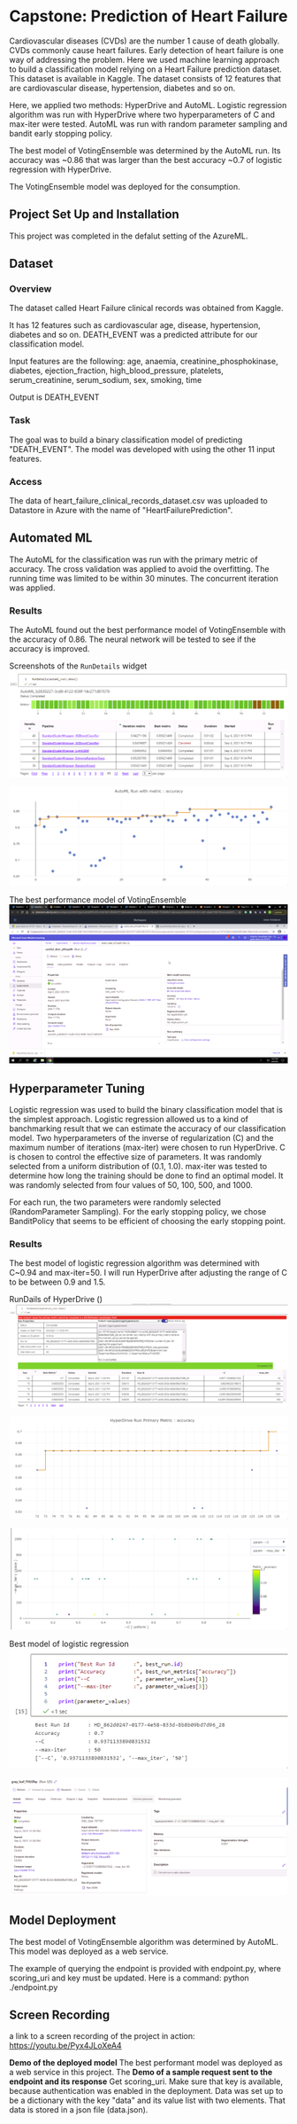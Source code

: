 # Capstone: Prediction of Heart Failure 

Cardiovascular diseases (CVDs) are the number 1 cause of death globally. 
CVDs commonly cause heart failures. 
Early detection of heart failure is one way of addressing the problem. 
Here we used machine learning approach to build a classification model relying on a Heart Failure prediction dataset. 
This dataset is available in Kaggle. 
The dataset consists of 12 features that are cardiovascular disease, hypertension, diabetes and so on.

Here, we applied two methods: HyperDrive and AutoML. 
Logistic regression algorithm was run with HyperDrive where two hyperparameters of C and max-iter were tested.
AutoML was run with random parameter sampling and bandit early stopping policy. 

The best model of VotingEnsemble was determined by the AutoML run. 
Its accuracy was ~0.86 that was larger than the best accuracy ~0.7 of logistic regression with HyperDrive.

The VotingEnsemble model was deployed for the consumption.


## Project Set Up and Installation
This project was completed in the defalut setting of the AzureML.

## Dataset

### Overview
The dataset called Heart Failure clinical records was obtained from Kaggle. 

It has 12 features such as cardiovascular age, disease, hypertension, diabetes and so on. 
DEATH_EVENT was a predicted attribute for our classification model. 

Input features are the following:
age, anaemia, creatinine_phosphokinase, diabetes, ejection_fraction,
high_blood_pressure, platelets, serum_creatinine, serum_sodium, sex, smoking, time

Output is DEATH_EVENT

### Task
The goal was to build a binary classification model of predicting "DEATH_EVENT". 
The model was developed with using the other 11 input features.

### Access
The data of heart_failure_clinical_records_dataset.csv was uploaded to Datastore in Azure with the name of "HeartFailurePrediction".

## Automated ML

The AutoML for the classification was run with the primary metric of accuracy. 
The cross validation was applied to avoid the overfitting. 
The running time was limited to be within 30 minutes. 
The concurrent iteration was applied. 

### Results

The AutoML found out the best performance model of VotingEnsemble with the accuracy of 0.86. 
The neural network will be tested to see if the accuracy is improved.


Screenshots of the `RunDetails` widget  
![Rundetail_1](./images/automl_rundetails_01.png)
  
![Rundetail_2](./images/automl_rundetails_02.png)

The best performance model of VotingEnsemble  
![Rundetail_3](./images/automl_bestmodel_votingensemble_03.png)


## Hyperparameter Tuning

Logistic regression was used to build the binary classification model that is the simplest approach. 
Logistic regression allowed us to a kind of banchmarking result that we can estimate the accuracy of our classification model.
Two hyperparameters of the inverse of regularization (C) and the maximum number of iterations (max-iter) were chosen to run HyperDrive.
C is chosen to control the effective size of parameters.
It was randomly selected from a uniform distribution of (0.1, 1.0).
max-iter was tested to determine how long the training should be done to find an optimal model.
It was randomly selected from four values of 50, 100, 500, and 1000.

For each run, the two parameters were randomly selected (RandomParameter Sampling).
For the early stopping policy, we chose BanditPolicy that seems to be efficient of choosing the early stopping point.

### Results

The best model of logistic regression algorithm was determined with C~0.94 and max-iter=50.
I will run HyperDrive after adjusting the range of C to be between 0.9 and 1.5. 

RunDails of HyperDrive
()  
![HyperDrive_Rundetail_1](./images/hyperdrive_rundetails_01.png)  

![HyperDrive_Rundetail_2](./images/hyperdrive_rundetails_02.png)  

![HyperDrive_Rundetail_3](./images/hyperdrive_rundetails_03.png)

Best model of logistic regression  
![HyperDrive_Rundetail_](./images/hyperdrive_bestmodel_04.png)

![HyperDrive_Rundetail_](./images/hyperdrive_bestmodel_05.png)

## Model Deployment

The best model of VotingEnsemble algorithm was determined by AutoML. 
This model was deployed as a web service.

The example of querying the endpoint is provided with endpoint.py, 
where scoring_uri and key must be updated. 
Here is a command: 
python ./endpoint.py

## Screen Recording
a link to a screen recording of the project in action:
https://youtu.be/Pyx4JLoXeA4

**Demo of the deployed model**
The best performant model was deployed as a web service in this project. 
The 
**Demo of a sample request sent to the endpoint and its response**
Get scoring_uri. 
Make sure that key is available, 
because authentication was enabled in the deployment.
Data was set up to be a dictionary with the key "data" and its value list with two elements. 
That data is stored in a json file (data.json). 


